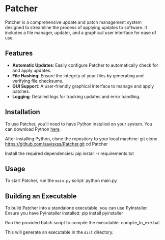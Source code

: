 # Patcher

Patcher is a comprehensive update and patch management system designed to streamline the process of applying updates to software. It includes a file manager, updater, and a graphical user interface for ease of use.

## Features

- **Automatic Updates**: Easily configure Patcher to automatically check for and apply updates.
- **File Hashing**: Ensure the integrity of your files by generating and verifying file checksums.
- **GUI Support**: A user-friendly graphical interface to manage and apply patches.
- **Logging**: Detailed logs for tracking updates and error handling.

## Installation

To use Patcher, you'll need to have Python installed on your system. You can download Python [here](https://www.python.org/downloads/).

After installing Python, clone the repository to your local machine:
git clone https://github.com/savisxss/Patcher.git
cd Patcher

Install the required dependencies:
pip install -r requirements.txt

## Usage

To start Patcher, run the `main.py` script:
python main.py

## Building an Executable

To build Patcher into a standalone executable, you can use PyInstaller. Ensure you have PyInstaller installed:
pip install pyinstaller

Run the provided batch script to compile the executable:
compile_to_exe.bat

This will generate an executable in the `dist` directory.